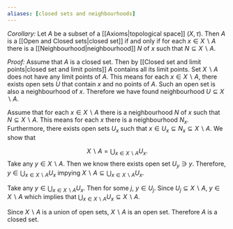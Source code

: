 ```yaml
---
aliases: [closed sets and neighbourhoods]
---
```


*Corollary:* Let $A$ be a subset of a [[Axioms|topological space]] $(X,\tau)$. Then $A$ is a [[Open and Closed sets|closed set]] if and only if for each $x\in X\backslash A$ there is a [[Neighbourhood|neighbourhood]] $N$ of $x$ such that $N\subseteq X\backslash A$.

*Proof:* Assume that $A$ is a closed set. Then by [[Closed set and limit points|closed set and limit points]] $A$ contains all its limit points. Set $X\backslash A$ does not have any limit points of $A$. This means for each $x\in X\backslash A$, there exists open sets $U$ that contain $x$ and no points of $A$. Such an open set is also a neighbourhood of $x$. Therefore we have found neighbourhood $U\subseteq X\backslash A$.

Assume that for each $x\in X\backslash A$ there is a neighbourhood $N$ of $x$ such that $N\subseteq X\backslash A$. This means for each $x$ there is a neighbourhood $N_x$. Furthermore, there exists open sets $U_x$ such that $x\in U_x \subseteq N_x\subseteq X\backslash A$. We show that

$$
X\backslash A = \bigcup_{x\in X\backslash A}U_x.
$$
Take any $y\in X\backslash A$. Then we know there exists open set $U_y\ni y$. Therefore, $y\in\bigcup_{x\in X\backslash A} U_x$ impying $X\backslash A \subseteq \bigcup_{x\in X\backslash A}U_x$.  

Take any $y\in\bigcup_{x\in X\backslash A}U_x$. Then for some $j$, $y\in U_j$. Since $U_j\subseteq X\backslash A$, $y\in X\backslash A$ which implies that $\bigcup_{x\in X\backslash A}U_x\subseteq X\backslash A$.

Since $X\backslash A$ is a union of open sets, $X\backslash A$ is an open set. Therefore $A$ is a closed set.